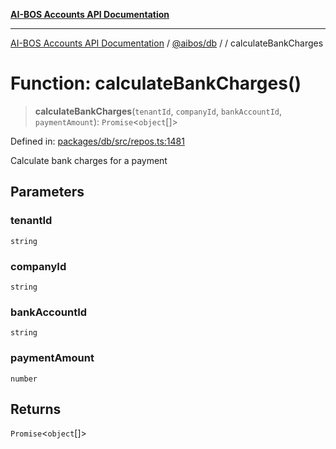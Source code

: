 [**AI-BOS Accounts API Documentation**](../../../README.md)

***

[AI-BOS Accounts API Documentation](../../../README.md) / [@aibos/db](../README.md) / [](../README.md) / calculateBankCharges

# Function: calculateBankCharges()

> **calculateBankCharges**(`tenantId`, `companyId`, `bankAccountId`, `paymentAmount`): `Promise`\<`object`[]\>

Defined in: [packages/db/src/repos.ts:1481](https://github.com/pohlai88/accounts/blob/48103fb36d28b2b9bfb33472b6de2f719773cde9/packages/db/src/repos.ts#L1481)

Calculate bank charges for a payment

## Parameters

### tenantId

`string`

### companyId

`string`

### bankAccountId

`string`

### paymentAmount

`number`

## Returns

`Promise`\<`object`[]\>
